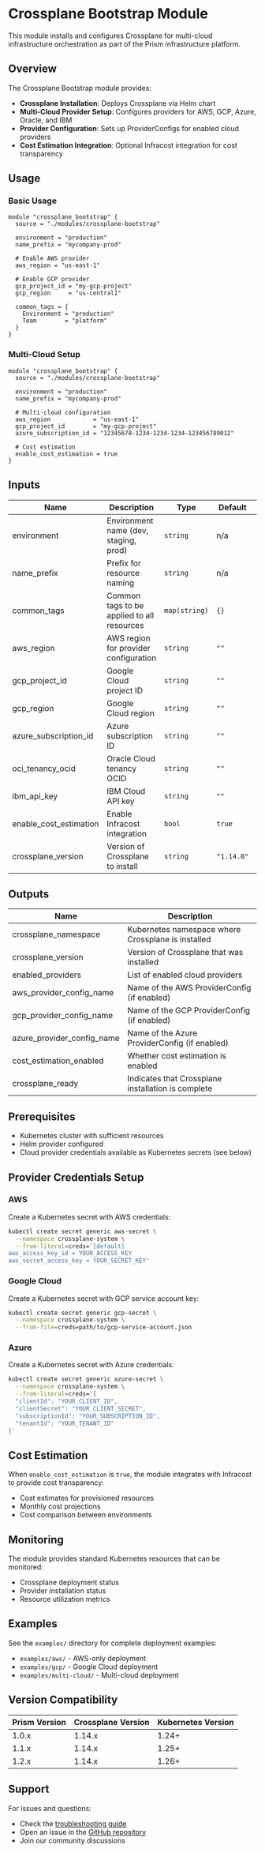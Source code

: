 # Crossplane Bootstrap Module

This module installs and configures Crossplane for multi-cloud infrastructure orchestration as part of the Prism infrastructure platform.

## Overview

The Crossplane Bootstrap module provides:

- **Crossplane Installation**: Deploys Crossplane via Helm chart
- **Multi-Cloud Provider Setup**: Configures providers for AWS, GCP, Azure, Oracle, and IBM
- **Provider Configuration**: Sets up ProviderConfigs for enabled cloud providers
- **Cost Estimation Integration**: Optional Infracost integration for cost transparency

## Usage

### Basic Usage

```hcl
module "crossplane_bootstrap" {
  source = "./modules/crossplane-bootstrap"
  
  environment = "production"
  name_prefix = "mycompany-prod"
  
  # Enable AWS provider
  aws_region = "us-east-1"
  
  # Enable GCP provider
  gcp_project_id = "my-gcp-project"
  gcp_region     = "us-central1"
  
  common_tags = {
    Environment = "production"
    Team        = "platform"
  }
}
```

### Multi-Cloud Setup

```hcl
module "crossplane_bootstrap" {
  source = "./modules/crossplane-bootstrap"
  
  environment = "production"
  name_prefix = "mycompany-prod"
  
  # Multi-cloud configuration
  aws_region            = "us-east-1"
  gcp_project_id        = "my-gcp-project" 
  azure_subscription_id = "12345678-1234-1234-1234-123456789012"
  
  # Cost estimation
  enable_cost_estimation = true
}
```

## Inputs

| Name | Description | Type | Default | Required |
|------|-------------|------|---------|:--------:|
| environment | Environment name (dev, staging, prod) | `string` | n/a | yes |
| name_prefix | Prefix for resource naming | `string` | n/a | yes |
| common_tags | Common tags to be applied to all resources | `map(string)` | `{}` | no |
| aws_region | AWS region for provider configuration | `string` | `""` | no |
| gcp_project_id | Google Cloud project ID | `string` | `""` | no |
| gcp_region | Google Cloud region | `string` | `""` | no |
| azure_subscription_id | Azure subscription ID | `string` | `""` | no |
| oci_tenancy_ocid | Oracle Cloud tenancy OCID | `string` | `""` | no |
| ibm_api_key | IBM Cloud API key | `string` | `""` | no |
| enable_cost_estimation | Enable Infracost integration | `bool` | `true` | no |
| crossplane_version | Version of Crossplane to install | `string` | `"1.14.0"` | no |

## Outputs

| Name | Description |
|------|-------------|
| crossplane_namespace | Kubernetes namespace where Crossplane is installed |
| crossplane_version | Version of Crossplane that was installed |
| enabled_providers | List of enabled cloud providers |
| aws_provider_config_name | Name of the AWS ProviderConfig (if enabled) |
| gcp_provider_config_name | Name of the GCP ProviderConfig (if enabled) |
| azure_provider_config_name | Name of the Azure ProviderConfig (if enabled) |
| cost_estimation_enabled | Whether cost estimation is enabled |
| crossplane_ready | Indicates that Crossplane installation is complete |

## Prerequisites

- Kubernetes cluster with sufficient resources
- Helm provider configured
- Cloud provider credentials available as Kubernetes secrets (see below)

## Provider Credentials Setup

### AWS

Create a Kubernetes secret with AWS credentials:

```bash
kubectl create secret generic aws-secret \
  --namespace crossplane-system \
  --from-literal=creds='[default]
aws_access_key_id = YOUR_ACCESS_KEY
aws_secret_access_key = YOUR_SECRET_KEY'
```

### Google Cloud

Create a Kubernetes secret with GCP service account key:

```bash
kubectl create secret generic gcp-secret \
  --namespace crossplane-system \
  --from-file=creds=path/to/gcp-service-account.json
```

### Azure

Create a Kubernetes secret with Azure credentials:

```bash
kubectl create secret generic azure-secret \
  --namespace crossplane-system \
  --from-literal=creds='{
  "clientId": "YOUR_CLIENT_ID",
  "clientSecret": "YOUR_CLIENT_SECRET",
  "subscriptionId": "YOUR_SUBSCRIPTION_ID",
  "tenantId": "YOUR_TENANT_ID"
}'
```

## Cost Estimation

When `enable_cost_estimation` is `true`, the module integrates with Infracost to provide cost transparency:

- Cost estimates for provisioned resources
- Monthly cost projections
- Cost comparison between environments

## Monitoring

The module provides standard Kubernetes resources that can be monitored:

- Crossplane deployment status
- Provider installation status  
- Resource utilization metrics

## Examples

See the `examples/` directory for complete deployment examples:

- `examples/aws/` - AWS-only deployment
- `examples/gcp/` - Google Cloud deployment  
- `examples/multi-cloud/` - Multi-cloud deployment

## Version Compatibility

| Prism Version | Crossplane Version | Kubernetes Version |
|---------------|-------------------|-------------------|
| 1.0.x         | 1.14.x           | 1.24+             |
| 1.1.x         | 1.14.x           | 1.25+             |
| 1.2.x         | 1.14.x           | 1.26+             |

## Support

For issues and questions:

- Check the [troubleshooting guide](../../../docs/troubleshooting.md)
- Open an issue in the [GitHub repository](https://github.com/your-org/prism)
- Join our community discussions 